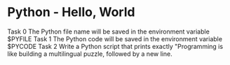 # Python - Hello, World
Task 0 The Python file name will be saved in the environment variable $PYFILE
Task 1 The Python code will be saved in the environment variable $PYCODE
Task 2 Write a Python script that prints exactly "Programming is like building a multilingual puzzle, followed by a new line.

